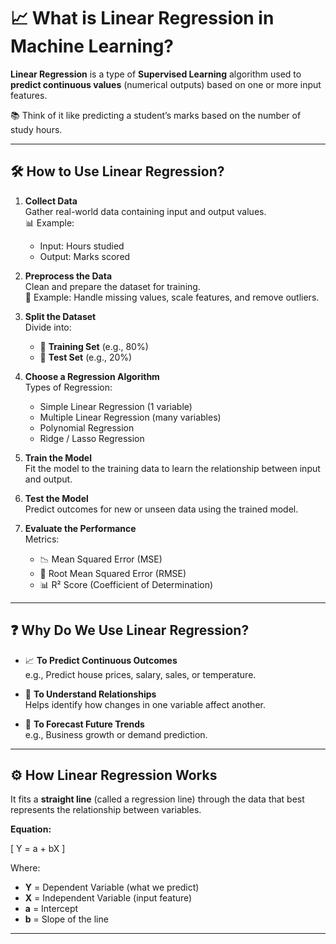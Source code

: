 # 📈 What is Linear Regression in Machine Learning?

**Linear Regression** is a type of **Supervised Learning** algorithm used to **predict continuous values** (numerical outputs) based on one or more input features.

📚 Think of it like predicting a student’s marks based on the number of study hours.

---

## 🛠️ How to Use Linear Regression?

1. **Collect Data**  
   Gather real-world data containing input and output values.  
   📊 Example:  
   - Input: Hours studied  
   - Output: Marks scored

2. **Preprocess the Data**  
   Clean and prepare the dataset for training.  
   🧽 Example: Handle missing values, scale features, and remove outliers.

3. **Split the Dataset**  
   Divide into:  
   - 📘 **Training Set** (e.g., 80%)  
   - 🧪 **Test Set** (e.g., 20%)

4. **Choose a Regression Algorithm**  
   Types of Regression:
   - Simple Linear Regression (1 variable)
   - Multiple Linear Regression (many variables)
   - Polynomial Regression
   - Ridge / Lasso Regression

5. **Train the Model**  
   Fit the model to the training data to learn the relationship between input and output.

6. **Test the Model**  
   Predict outcomes for new or unseen data using the trained model.

7. **Evaluate the Performance**  
   Metrics:
   - 📉 Mean Squared Error (MSE)  
   - 🧮 Root Mean Squared Error (RMSE)  
   - 📊 R² Score (Coefficient of Determination)

---

## ❓ Why Do We Use Linear Regression?

- 📈 **To Predict Continuous Outcomes**  
  e.g., Predict house prices, salary, sales, or temperature.

- 🧠 **To Understand Relationships**  
  Helps identify how changes in one variable affect another.

- 🎯 **To Forecast Future Trends**  
  e.g., Business growth or demand prediction.

---

## ⚙️ How Linear Regression Works

It fits a **straight line** (called a regression line) through the data that best represents the relationship between variables.

**Equation:**

\[
Y = a + bX
\]

Where:  
- **Y** = Dependent Variable (what we predict)  
- **X** = Independent Variable (input feature)  
- **a** = Intercept  
- **b** = Slope of the line  

---

